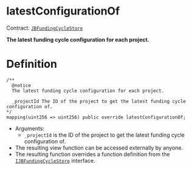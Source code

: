 # latestConfigurationOf

Contract: [`JBFundingCycleStore`](/api/contracts/jbfundingcyclestore/README.md)​‌

**The latest funding cycle configuration for each project.**

# Definition

```
/** 
  @notice 
  The latest funding cycle configuration for each project.

  _projectId The ID of the project to get the latest funding cycle configuration of.
*/
mapping(uint256 => uint256) public override latestConfigurationOf;
```

* Arguments:
  * `_projectId` is the ID of the project to get the latest funding cycle configuration of.
* The resulting view function can be accessed externally by anyone.
* The resulting function overrides a function definition from the [`IJBFundingCycleStore`](/api/interfaces/ijbfundingcyclestore.md) interface.
